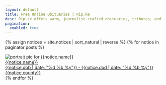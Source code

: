 ```yaml
---
layout: default
title: Free Online Obituaries | Rip.ke
desc: Rip.ke offers warm, journalist-crafted obituaries, tributes, and memorials that capture a life's true legacy. Contact us today to honor your loved one.
pagination:
  enabled: true
---
```


{% assign notices = site.notices | sort_natural | reverse %}
{% for notice in paginator.posts %}
  <article class="flex flex-col items-start justify-between pt-3 break-after-column">
    <a href="{{ notice.url }}">
      <div class="relative w-full">
          <img src="{{notice.pic}}" alt="portrait pic for {{notice.name}}" class="aspect-[1/1] w-full rounded-2xl bg-gray-100 object-cover sm:aspect-[1/1] lg:aspect-[1/1]">
          <div class="absolute inset-0 rounded-2xl ring-1 ring-inset ring-gray-900/10"></div>
      </div>
      <div class="w-full mt-8 px-4">
        <div class="text-center">{{notice.name}}</div>
        <div class="flex mt-5 items-center gap-x-4 text-s">
          <div class="flex-auto">
            <time datetime="2020-03" class="text-gray-500">{{notice.dob | date: "%d %b %y"}}</time>
            -
            <time datetime="2020-03" class="text-gray-500">{{notice.dod | date: "%d %b %y"}}</time>
          </div>
          <div class="flex items-right">{{notice.county}}</div>
        </div>
        <!-- <div class="group relative">
          <p class="mt-5 line-clamp-3 text-sm leading-6 text-gray-600">
                {{ notice.content }}
          </p>
        </div> -->
      </div>
    </a>
  </article>
{% endfor %}

